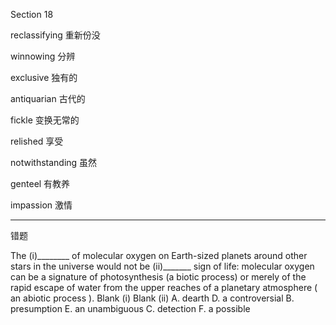 Section 18

reclassifying	重新份没

winnowing	分辨

exclusive 	独有的

antiquarian	古代的

fickle	变换无常的

relished	享受

notwithstanding	虽然

genteel	有教养

impassion	激情

----

错题

The (i)________ of molecular oxygen on Earth-sized planets around other stars in the universe would not be (ii)_______ sign of life: molecular oxygen can be a signature of photosynthesis (a biotic process) or merely of the rapid escape of water from the upper reaches of a planetary atmosphere ( an abiotic process ).
Blank (i) Blank (ii)
A. dearth D. a controversial
B. presumption E. an unambiguous
C. detection F. a possible